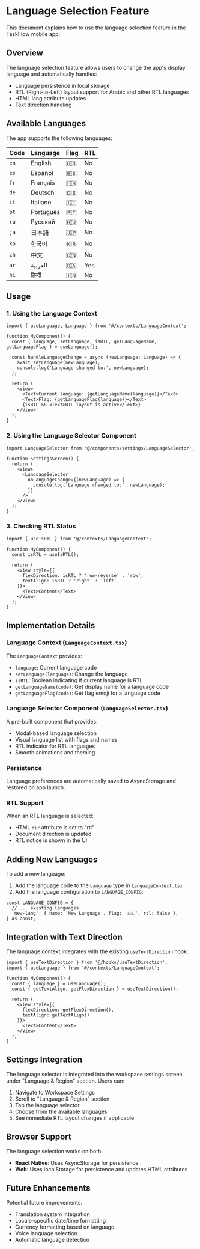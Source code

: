 # Language Selection Feature

This document explains how to use the language selection feature in the TaskFlow mobile app.

## Overview

The language selection feature allows users to change the app's display language and automatically handles:
- Language persistence in local storage
- RTL (Right-to-Left) layout support for Arabic and other RTL languages
- HTML lang attribute updates
- Text direction handling

## Available Languages

The app supports the following languages:

| Code | Language | Flag | RTL |
|------|----------|------|-----|
| `en` | English | 🇺🇸 | No |
| `es` | Español | 🇪🇸 | No |
| `fr` | Français | 🇫🇷 | No |
| `de` | Deutsch | 🇩🇪 | No |
| `it` | Italiano | 🇮🇹 | No |
| `pt` | Português | 🇵🇹 | No |
| `ru` | Русский | 🇷🇺 | No |
| `ja` | 日本語 | 🇯🇵 | No |
| `ko` | 한국어 | 🇰🇷 | No |
| `zh` | 中文 | 🇨🇳 | No |
| `ar` | العربية | 🇸🇦 | Yes |
| `hi` | हिन्दी | 🇮🇳 | No |

## Usage

### 1. Using the Language Context

```tsx
import { useLanguage, Language } from '@/contexts/LanguageContext';

function MyComponent() {
  const { language, setLanguage, isRTL, getLanguageName, getLanguageFlag } = useLanguage();

  const handleLanguageChange = async (newLanguage: Language) => {
    await setLanguage(newLanguage);
    console.log('Language changed to:', newLanguage);
  };

  return (
    <View>
      <Text>Current language: {getLanguageName(language)}</Text>
      <Text>Flag: {getLanguageFlag(language)}</Text>
      {isRTL && <Text>RTL layout is active</Text>}
    </View>
  );
}
```

### 2. Using the Language Selector Component

```tsx
import LanguageSelector from '@/components/settings/LanguageSelector';

function SettingsScreen() {
  return (
    <View>
      <LanguageSelector 
        onLanguageChange={(newLanguage) => {
          console.log('Language changed to:', newLanguage);
        }}
      />
    </View>
  );
}
```

### 3. Checking RTL Status

```tsx
import { useIsRTL } from '@/contexts/LanguageContext';

function MyComponent() {
  const isRTL = useIsRTL();
  
  return (
    <View style={{ 
      flexDirection: isRTL ? 'row-reverse' : 'row',
      textAlign: isRTL ? 'right' : 'left'
    }}>
      <Text>Content</Text>
    </View>
  );
}
```

## Implementation Details

### Language Context (`LanguageContext.tsx`)

The `LanguageContext` provides:
- `language`: Current language code
- `setLanguage(language)`: Change the language
- `isRTL`: Boolean indicating if current language is RTL
- `getLanguageName(code)`: Get display name for a language code
- `getLanguageFlag(code)`: Get flag emoji for a language code

### Language Selector Component (`LanguageSelector.tsx`)

A pre-built component that provides:
- Modal-based language selection
- Visual language list with flags and names
- RTL indicator for RTL languages
- Smooth animations and theming

### Persistence

Language preferences are automatically saved to AsyncStorage and restored on app launch.

### RTL Support

When an RTL language is selected:
- HTML `dir` attribute is set to "rtl"
- Document direction is updated
- RTL notice is shown in the UI

## Adding New Languages

To add a new language:

1. Add the language code to the `Language` type in `LanguageContext.tsx`
2. Add the language configuration to `LANGUAGE_CONFIG`:

```tsx
const LANGUAGE_CONFIG = {
  // ... existing languages
  'new-lang': { name: 'New Language', flag: '🇳🇱', rtl: false },
} as const;
```

## Integration with Text Direction

The language context integrates with the existing `useTextDirection` hook:

```tsx
import { useTextDirection } from '@/hooks/useTextDirection';
import { useLanguage } from '@/contexts/LanguageContext';

function MyComponent() {
  const { language } = useLanguage();
  const { getTextAlign, getFlexDirection } = useTextDirection();
  
  return (
    <View style={{ 
      flexDirection: getFlexDirection(),
      textAlign: getTextAlign()
    }}>
      <Text>Content</Text>
    </View>
  );
}
```

## Settings Integration

The language selector is integrated into the workspace settings screen under "Language & Region" section. Users can:

1. Navigate to Workspace Settings
2. Scroll to "Language & Region" section
3. Tap the language selector
4. Choose from the available languages
5. See immediate RTL layout changes if applicable

## Browser Support

The language selection works on both:
- **React Native**: Uses AsyncStorage for persistence
- **Web**: Uses localStorage for persistence and updates HTML attributes

## Future Enhancements

Potential future improvements:
- Translation system integration
- Locale-specific date/time formatting
- Currency formatting based on language
- Voice language selection
- Automatic language detection
